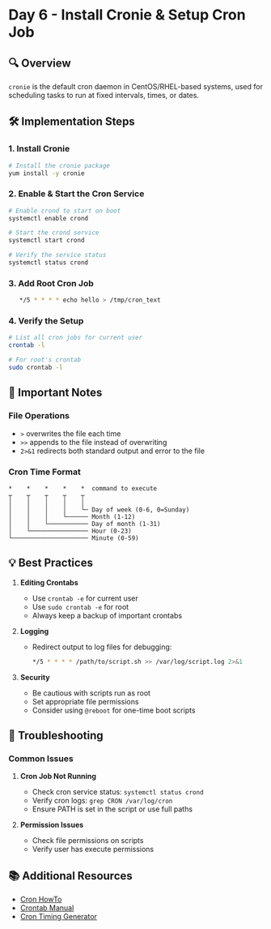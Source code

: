# Day 6 - Install Cronie & Setup Cron Job

## 🔍 Overview
`cronie` is the default cron daemon in CentOS/RHEL-based systems, used for scheduling tasks to run at fixed intervals, times, or dates.

## 🛠️ Implementation Steps

### 1. Install Cronie
```bash
# Install the cronie package
yum install -y cronie
```

### 2. Enable & Start the Cron Service
```bash
# Enable crond to start on boot
systemctl enable crond

# Start the crond service
systemctl start crond

# Verify the service status
systemctl status crond
```

### 3. Add Root Cron Job
```bash
   */5 * * * * echo hello > /tmp/cron_text
```

### 4. Verify the Setup
```bash
# List all cron jobs for current user
crontab -l

# For root's crontab
sudo crontab -l
```

## 📝 Important Notes

### File Operations
- `>` overwrites the file each time
- `>>` appends to the file instead of overwriting
- `2>&1` redirects both standard output and error to the file

### Cron Time Format
```
*    *    *    *    *  command to execute
┬    ┬    ┬    ┬    ┬
│    │    │    │    │
│    │    │    │    └─ Day of week (0-6, 0=Sunday)
│    │    │    └────── Month (1-12)
│    │    └─────────── Day of month (1-31)
│    └──────────────── Hour (0-23)
└───────────────────── Minute (0-59)
```

## 💡 Best Practices
1. **Editing Crontabs**
   - Use `crontab -e` for current user
   - Use `sudo crontab -e` for root
   - Always keep a backup of important crontabs

2. **Logging**
   - Redirect output to log files for debugging:
     ```bash
     */5 * * * * /path/to/script.sh >> /var/log/script.log 2>&1
     ```

3. **Security**
   - Be cautious with scripts run as root
   - Set appropriate file permissions
   - Consider using `@reboot` for one-time boot scripts

## 🚨 Troubleshooting

### Common Issues
1. **Cron Job Not Running**
   - Check cron service status: `systemctl status crond`
   - Verify cron logs: `grep CRON /var/log/cron`
   - Ensure PATH is set in the script or use full paths

2. **Permission Issues**
   - Check file permissions on scripts
   - Verify user has execute permissions

## 📚 Additional Resources
- [Cron HowTo](https://help.ubuntu.com/community/CronHowto)
- [Crontab Manual](https://man7.org/linux/man-pages/man5/crontab.5.html)
- [Cron Timing Generator](https://crontab.guru/)